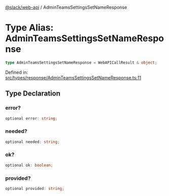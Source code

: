 [@slack/web-api](../index.md) / AdminTeamsSettingsSetNameResponse

# Type Alias: AdminTeamsSettingsSetNameResponse

```ts
type AdminTeamsSettingsSetNameResponse = WebAPICallResult & object;
```

Defined in: [src/types/response/AdminTeamsSettingsSetNameResponse.ts:11](https://github.com/slackapi/node-slack-sdk/blob/main/packages/web-api/src/types/response/AdminTeamsSettingsSetNameResponse.ts#L11)

## Type Declaration

### error?

```ts
optional error: string;
```

### needed?

```ts
optional needed: string;
```

### ok?

```ts
optional ok: boolean;
```

### provided?

```ts
optional provided: string;
```
